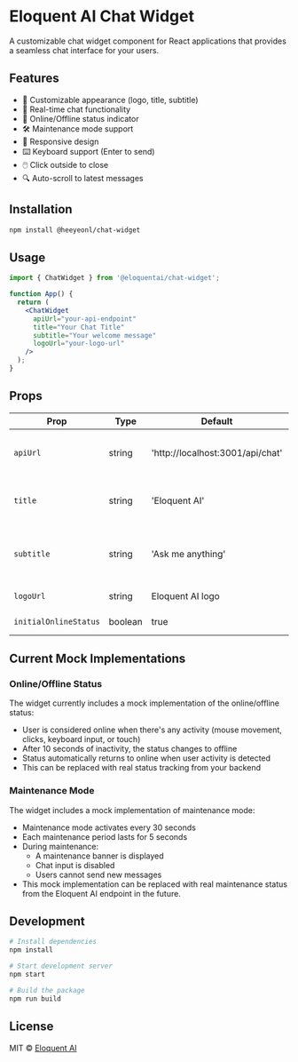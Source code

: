 # Eloquent AI Chat Widget

A customizable chat widget component for React applications that provides a seamless chat interface for your users.

## Features

- 🎨 Customizable appearance (logo, title, subtitle)
- 💬 Real-time chat functionality
- 🔄 Online/Offline status indicator
- 🛠️ Maintenance mode support
- 📱 Responsive design
- ⌨️ Keyboard support (Enter to send)
- 🖱️ Click outside to close
- 🔍 Auto-scroll to latest messages

## Installation

```bash
npm install @heeyeonl/chat-widget
```

## Usage

```jsx
import { ChatWidget } from '@eloquentai/chat-widget';

function App() {
  return (
    <ChatWidget
      apiUrl="your-api-endpoint"
      title="Your Chat Title"
      subtitle="Your welcome message"
      logoUrl="your-logo-url"
    />
  );
}
```

## Props

| Prop | Type | Default | Description |
|------|------|---------|-------------|
| `apiUrl` | string | 'http://localhost:3001/api/chat' | API endpoint for chat messages |
| `title` | string | 'Eloquent AI' | Title displayed in the chat header |
| `subtitle` | string | 'Ask me anything' | Subtitle displayed in the welcome message |
| `logoUrl` | string | Eloquent AI logo | URL for the logo image |
| `initialOnlineStatus` | boolean | true | Initial online status |

## Current Mock Implementations

### Online/Offline Status
The widget currently includes a mock implementation of the online/offline status:
- User is considered online when there's any activity (mouse movement, clicks, keyboard input, or touch)
- After 10 seconds of inactivity, the status changes to offline
- Status automatically returns to online when user activity is detected
- This can be replaced with real status tracking from your backend

### Maintenance Mode
The widget includes a mock implementation of maintenance mode:
- Maintenance mode activates every 30 seconds
- Each maintenance period lasts for 5 seconds
- During maintenance:
  - A maintenance banner is displayed
  - Chat input is disabled
  - Users cannot send new messages
- This mock implementation can be replaced with real maintenance status from the Eloquent AI endpoint in the future.

## Development

```bash
# Install dependencies
npm install

# Start development server
npm start

# Build the package
npm run build
```

## License

MIT © [Eloquent AI](https://www.eloquentai.co/)

